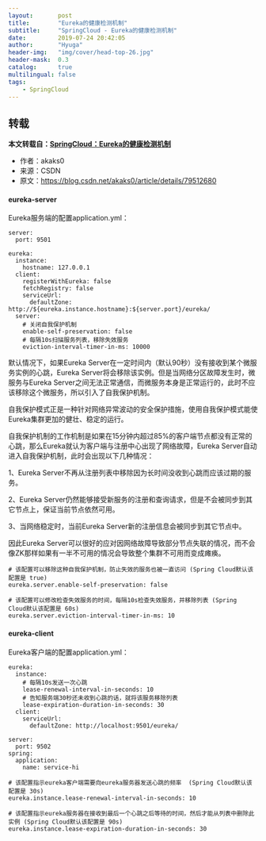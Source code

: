 ```yaml
---
layout:       post
title:        "Eureka的健康检测机制"
subtitle:     "SpringCloud - Eureka的健康检测机制"
date:         2019-07-24 20:42:05
author:       "Hyuga"
header-img:   "img/cover/head-top-26.jpg"
header-mask:  0.3
catalog:      true
multilingual: false
tags:
    - SpringCloud
---
```


## 转载

**本文转载自：[SpringCloud：Eureka的健康检测机制](https://blog.csdn.net/akaks0/article/details/79512680)**

- 作者：akaks0 
- 来源：CSDN 
- 原文：https://blog.csdn.net/akaks0/article/details/79512680

#### eureka-server

Eureka服务端的配置application.yml：

```properties
server:
  port: 9501

eureka:
  instance:
    hostname: 127.0.0.1
  client:
    registerWithEureka: false
    fetchRegistry: false
    serviceUrl:
      defaultZone: http://${eureka.instance.hostname}:${server.port}/eureka/
  server:
    # 关闭自我保护机制
    enable-self-preservation: false
    # 每隔10s扫描服务列表，移除失效服务
    eviction-interval-timer-in-ms: 10000
```

默认情况下，如果Eureka Server在一定时间内（默认90秒）没有接收到某个微服务实例的心跳，Eureka Server将会移除该实例。但是当网络分区故障发生时，微服务与Eureka Server之间无法正常通信，而微服务本身是正常运行的，此时不应该移除这个微服务，所以引入了自我保护机制。

自我保护模式正是一种针对网络异常波动的安全保护措施，使用自我保护模式能使Eureka集群更加的健壮、稳定的运行。

自我保护机制的工作机制是如果在15分钟内超过85%的客户端节点都没有正常的心跳，那么Eureka就认为客户端与注册中心出现了网络故障，Eureka Server自动进入自我保护机制，此时会出现以下几种情况：

1、Eureka Server不再从注册列表中移除因为长时间没收到心跳而应该过期的服务。

2、Eureka Server仍然能够接受新服务的注册和查询请求，但是不会被同步到其它节点上，保证当前节点依然可用。

3、当网络稳定时，当前Eureka Server新的注册信息会被同步到其它节点中。

因此Eureka Server可以很好的应对因网络故障导致部分节点失联的情况，而不会像ZK那样如果有一半不可用的情况会导致整个集群不可用而变成瘫痪。

```properties
# 该配置可以移除这种自我保护机制，防止失效的服务也被一直访问 (Spring Cloud默认该配置是 true)
eureka.server.enable-self-preservation: false

# 该配置可以修改检查失效服务的时间，每隔10s检查失效服务，并移除列表 (Spring Cloud默认该配置是 60s)
eureka.server.eviction-interval-timer-in-ms: 10
```

#### eureka-client

Eureka客户端的配置application.yml：

```properties
eureka:
  instance:
    # 每隔10s发送一次心跳
    lease-renewal-interval-in-seconds: 10
    # 告知服务端30秒还未收到心跳的话，就将该服务移除列表
    lease-expiration-duration-in-seconds: 30
  client:
    serviceUrl:
      defaultZone: http://localhost:9501/eureka/

server:
  port: 9502
spring:
  application:
    name: service-hi
```

```properties
# 该配置指示eureka客户端需要向eureka服务器发送心跳的频率  (Spring Cloud默认该配置是 30s)
eureka.instance.lease-renewal-interval-in-seconds: 10

# 该配置指示eureka服务器在接收到最后一个心跳之后等待的时间，然后才能从列表中删除此实例 (Spring Cloud默认该配置是 90s)
eureka.instance.lease-expiration-duration-in-seconds: 30 
```